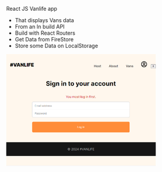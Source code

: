 React JS Vanlife app 

- That displays Vans data 
- From an In build API 
- Build with React Routers 
- Get Data from FireStore 
- Store some Data on LocalStorage

<img src="public/vanlife.PNG" width="400">